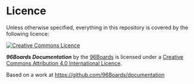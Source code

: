 # Licence

Unless otherwise specified, everything in this repository is covered by the following licence:

[![Creative Commons Licence](https://licensebuttons.net/l/by-sa/4.0/88x31.png)](http://creativecommons.org/licenses/by-sa/4.0/)

***96Boards Documentation*** by the [96Boards](https://www.raspberrypi.org/) is licensed under a [Creative Commons Attribution 4.0 International Licence](http://creativecommons.org/licenses/by-sa/4.0/).

Based on a work at https://github.com/96Boards/documentation
